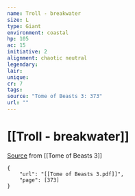 ```yaml
---
name: Troll - breakwater
size: L
type: Giant
environment: coastal
hp: 105
ac: 15
initiative: 2
alignment: chaotic neutral
legendary: 
lair: 
unique: 
cr: 7
tags: 
source: "Tome of Beasts 3: 373"
url: ""
---
```

# [[Troll - breakwater]]

[Source](zotero://open-pdf/library/items/BLGR9HVR?page=373) from [[Tome of Beasts 3]]

```pdf
{
	"url": "[[Tome of Beasts 3.pdf]]",
	"page": [373]
}
```

